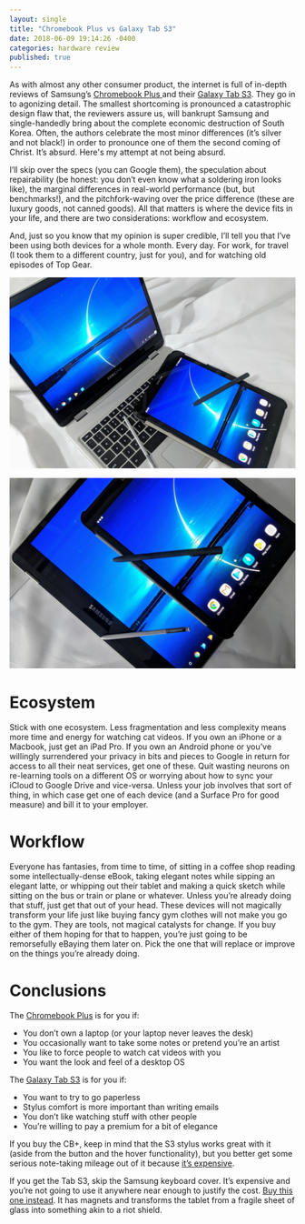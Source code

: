 ```yaml
---
layout: single
title: "Chromebook Plus vs Galaxy Tab S3"
date: 2018-06-09 19:14:26 -0400
categories: hardware review
published: true
---
```


As with almost any other consumer product, the internet is full of in-depth reviews of Samsung’s [Chromebook Plus ](http://amzn.to/2D2PfEv)and their [Galaxy Tab S3](http://amzn.to/2D131HT). They go in to agonizing detail. The smallest shortcoming is pronounced a catastrophic design flaw that, the reviewers assure us, will bankrupt Samsung and single-handedly bring about the complete economic destruction of South Korea. Often, the authors celebrate the most minor differences (it’s silver and not black!) in order to pronounce one of them the second coming of Christ. It’s absurd. Here's my attempt at not being absurd.

I’ll skip over the specs (you can Google them), the speculation about repairability (be honest: you don’t even know what a soldering iron looks like), the marginal differences in real-world performance (but, but benchmarks!), and the pitchfork-waving over the price difference (these are luxury goods, not canned goods). All that matters is where the device fits in your life, and there are two considerations: workflow and ecosystem.

And, just so you know that my opinion is super credible, I’ll tell you that I’ve been using both devices for a whole month. Every day. For work, for travel (I took them to a different country, just for you), and for watching old episodes of Top Gear.

![Image](/images/2018-06-09-01.jpg)

![Image](/images/2018-06-09-02.jpg)

# Ecosystem
Stick with one ecosystem. Less fragmentation and less complexity means more time and energy for watching cat videos. If you own an iPhone or a Macbook, just get an iPad Pro. If you own an Android phone or you’ve willingly surrendered your privacy in bits and pieces to Google in return for access to all their neat services, get one of these. Quit wasting neurons on re-learning tools on a different OS or worrying about how to sync your iCloud to Google Drive and vice-versa. Unless your job involves that sort of thing, in which case get one of each device (and a Surface Pro for good measure) and bill it to your employer.

# Workflow
Everyone has fantasies, from time to time, of sitting in a coffee shop reading some intellectually-dense eBook, taking elegant notes while sipping an elegant latte, or whipping out their tablet and making a quick sketch while sitting on the bus or train or plane or whatever. Unless you’re already doing that stuff, just get that out of your head. These devices will not magically transform your life just like buying fancy gym clothes will not make you go to the gym. They are tools, not magical catalysts for change. If you buy either of them hoping for that to happen, you’re just going to be remorsefully eBaying them later on. Pick the one that will replace or improve on the things you’re already doing.

# Conclusions
The [Chromebook Plus](http://amzn.to/2D2PfEv) is for you if:

- You don’t own a laptop (or your laptop never leaves the desk)
- You occasionally want to take some notes or pretend you’re an artist
- You like to force people to watch cat videos with you
- You want the look and feel of a desktop OS

The [Galaxy Tab S3](http://amzn.to/2D131HT) is for you if:

- You want to try to go paperless
- Stylus comfort is more important than writing emails
- You don’t like watching stuff with other people
- You’re willing to pay a premium for a bit of elegance

If you buy the CB+, keep in mind that the S3 stylus works great with it (aside from the button and the hover functionality), but you better get some serious note-taking mileage out of it because [it’s expensive](http://amzn.to/2D0dLGs).

If you get the Tab S3, skip the Samsung keyboard cover. It’s expensive and you’re not going to use it anywhere near enough to justify the cost. [Buy this one instead](http://amzn.to/2FVPjce). It has magnets and transforms the tablet from a fragile sheet of glass into something akin to a riot shield.